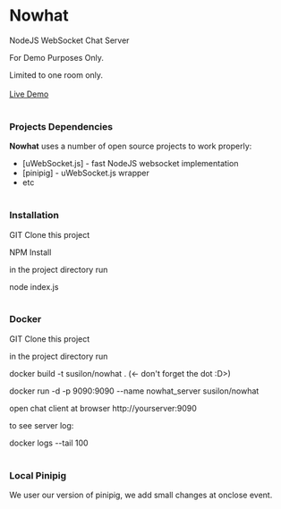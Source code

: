# Nowhat
NodeJS WebSocket Chat Server

For Demo Purposes Only.

Limited to one room only.
<br><br>
[Live Demo](https://nowhat.azure.susilon.com)
<br><br>
### Projects Dependencies

**Nowhat** uses a number of open source projects to work properly:

* [uWebSocket.js] - fast NodeJS websocket implementation
* [pinipig] - uWebSocket.js wrapper
* etc
<br><br>
### Installation
GIT Clone this project

NPM Install

in the project directory run

node index.js
<br><br>
### Docker
GIT Clone this project

in the project directory run

docker build -t susilon/nowhat . (<- don't forget the dot :D>)

docker run -d -p 9090:9090 --name nowhat_server susilon/nowhat

open chat client at browser http://yourserver:9090

to see server log:

docker logs --tail 100 <container ID>
<br><br>
### Local Pinipig
We user our version of pinipig, we add small changes at onclose event.

